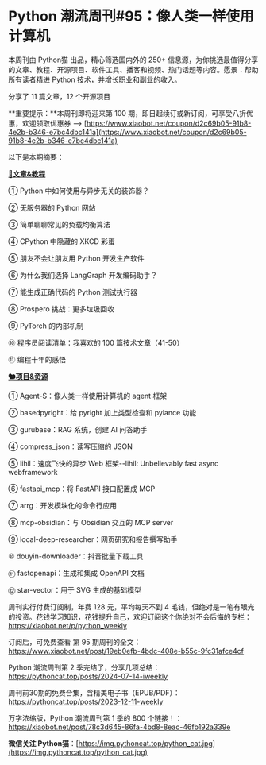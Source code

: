 # Python 潮流周刊#95：像人类一样使用计算机

本周刊由 Python猫 出品，精心筛选国内外的 250+ 信息源，为你挑选最值得分享的文章、教程、开源项目、软件工具、播客和视频、热门话题等内容。愿景：帮助所有读者精进 Python 技术，并增长职业和副业的收入。

分享了 11 篇文章，12 个开源项目

**重要提示：**本周刊即将迎来第 100 期，即日起续订或新订阅，可享受八折优惠，欢迎领取优惠券 --> [https://www.xiaobot.net/coupon/d2c69b05-91b8-4e2b-b346-e7bc4dbc141a](https://www.xiaobot.net/coupon/d2c69b05-91b8-4e2b-b346-e7bc4dbc141a)

以下是本期摘要： 

**[🦄文章&教程](https://xiaobot.net/p/python_weekly)**


① Python 中如何使用与异步无关的装饰器？

② 无服务器的 Python 网站

③ 简单聊聊常见的负载均衡算法

④ CPython 中隐藏的 XKCD 彩蛋

⑤ 朋友不会让朋友用 Python 开发生产软件

⑥ 为什么我们选择 LangGraph 开发编码助手？

⑦ 能生成正确代码的 Python 测试执行器

⑧ Prospero 挑战：更多垃圾回收

⑨ PyTorch 的内部机制

⑩ 程序员阅读清单：我喜欢的 100 篇技术文章（41-50）

⑪ 编程十年的感悟

**[🐿️项目&资源](https://xiaobot.net/p/python_weekly)**


① Agent-S：像人类一样使用计算机的 agent 框架

② basedpyright：给 pyright 加上类型检查和 pylance 功能

③ gurubase：RAG 系统，创建 AI 问答助手

④ compress\_json：读写压缩的 JSON

⑤ lihil：速度飞快的异步 Web 框架--lihil: Unbelievably fast async webframework

⑥ fastapi\_mcp：将 FastAPI 接口配置成 MCP

⑦ arrg：开发模块化的命令行应用

⑧ mcp-obsidian：与 Obsidian 交互的 MCP server

⑨ local-deep-researcher：网页研究和报告撰写助手

⑩ douyin-downloader：抖音批量下载工具

⑪ fastopenapi：生成和集成 OpenAPI 文档

⑫ star-vector：用于 SVG 生成的基础模型



周刊实行付费订阅制，年费 128 元，平均每天不到 4 毛钱，但绝对是一笔有眼光的投资。花钱学习知识，花钱提升自己，欢迎订阅这个你绝对不会后悔的专栏：https://xiaobot.net/p/python_weekly

订阅后，可免费查看 第 95 期周刊的全文：https://www.xiaobot.net/post/19eb0efb-4bdc-408e-b55c-9fc31afce4cf

Python 潮流周刊第 2 季完结了，分享几项总结：https://pythoncat.top/posts/2024-07-14-iweekly

周刊前30期的免费合集，含精美电子书（EPUB/PDF）：https://pythoncat.top/posts/2023-12-11-weekly

万字浓缩版，Python 潮流周刊第 1 季的 800 个链接！：https://xiaobot.net/post/78c3d645-86fa-4bd8-8eac-46fb192a339e

**微信关注 Python猫**：[https://img.pythoncat.top/python_cat.jpg](https://img.pythoncat.top/python_cat.jpg)

